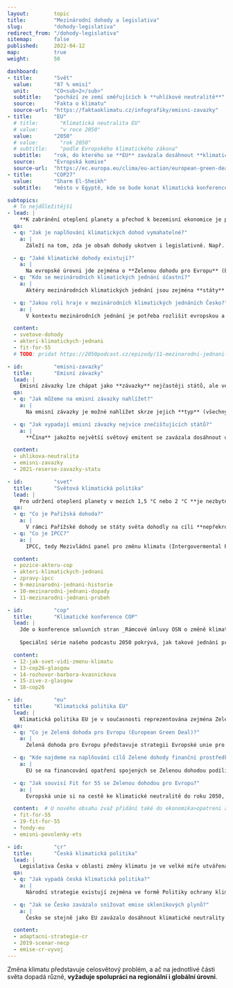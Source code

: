 ```yaml
---
layout:        topic
title:         "Mezinárodní dohody a legislativa"
slug:          "dohody-legislativa"
redirect_from: "/dohody-legislativa"
sitemap:       false
published:     2022-04-12
map:           true
weight:        50

dashboard:
- title:       "Svět"
  value:       "87 % emisí"
  unit:        "CO<sub>2</sub>"
  subtitle:    "pochází ze zemí směřujících k **uhlíkové neutralitě**"
  source:      "Fakta o klimatu"
  source-url:  "https://faktaoklimatu.cz/infografiky/emisni-zavazky"
- title:       "EU"
  # title:       "Klimatická neutralita EU"
  # value:       "v roce 2050"
  value:       "2050"
  # value:       "rok 2050"
  # subtitle:    "podle Evropského klimatického zákona"
  subtitle:    "rok, do kterého se **EU** zavázala dosáhnout **klimatické neutrality**"
  source:      "Evropská komise"
  source-url:  "https://ec.europa.eu/clima/eu-action/european-green-deal/european-climate-law_en"
- title:       "COP27"
  value:       "Sharm El-Sheikh"
  subtitle:    "město v Egyptě, kde se bude konat klimatická konference **COP27**"

subtopics:
  # To nejdůležitější
- lead: |
    **K zabránění oteplení planety a přechod k bezemisní ekonomice je potřeba úsilí celého světa**. Mezinárodní jednání představují **platformu pro spolupráci**, sdílení perspektiv a know-how. Dohody společně s legislativou pak **utváří prostředí**, na základě kterého nejen státy, ale i podniky jednají.
  qa:
  - q: "Jak je naplňování klimatických dohod vymahatelné?"
    a: |
      Záleží na tom, zda je obsah dohody ukotven i legislativně. Např. **klimatické cíle Evropské unie obsažené v Zelené dohodě pro Evropu jsou právně ukotveny** v Evropském právním rámci pro klima, a jsou tedy právně vymahatelné. Stejně tak je právně závazná Pařížská dohoda. V Nizozemsku nebo Francii již uspěly **klimatické žaloby** žalující tamní vlády za nedostatečnou aktivitu v naplňování klimatických závazků. V roce 2021 byla spolkem občanů podána klimatická žaloba **i na českou vládu**.

  - q: "Jaké klimatické dohody existují?"
    a: |
      Na evropské úrovni jde zejména o **Zelenou dohodu pro Evropu** (European Green Deal) a s ní související Evropský klimatický zákon (Evropský právní rámec pro klima) a balíček opatření Fit for 55. Na světové úrovni je to Rámcová úmluva o změně klimatu (UNFCCC), jejíž smluvní strany se každoročně schází v rámci Konference smluvních stran (COP). Významným předělem bylo dosažení **Pařížské dohody** v roce 2015, ve které se státy zavázaly **udržet oteplení planety pod 2 °C a zároveň se snažit nepřekročit hranici 1,5 °C** oproti předindustriálnímu období.
  - q: "Kdo se mezinárodních klimatických jednání účastní?"
    a: |
      Aktéry mezinárodních klimatických jednání jsou zejména **státy** světa, které pro silnější vyjednávací pozice mohou vytvářit koalice. Koalice tzv. podobně smýšlejících států (like-minded countries) tvoří např. malé ostrovní státy nebo státy Afriky. Do klimatických vyjednávání mohou více či méně zasahovat, např. lobbyingem, **businessoví hráči** či **neziskový sektor**.

  - q: "Jakou roli hraje v mezinárodních klimatických jednáních Česko?"
    a: |
      V kontextu mezinárodních jednání je potřeba rozlišit evropskou a světovou úroveň. Na úrovni EU jsou zájmy a pozice Česka reprezentovány vládou, jejíž ministři a ministryně se pravidelně účastní jednání v rámci Rady Evropské unie, zatímco premiér se účastní setkání hlav členských států v Evropské radě. Na světové úrovni, například při příležitosti Konference smluvních stran (COP) Rámcové úmluvy o změně klimatu (UNFCCC), je Česko součástí společné pozice Evropské unie.

  content:
  - svetove-dohody
  - akteri-klimatickych-jednani
  - fit-for-55
  # TODO: pridat https://2050podcast.cz/epizody/11-mezinarodni-jednani-prubeh

- id:          "emisni-zavazky"
  title:       "Emisní závazky"
  lead: |
    Emisní závazky lze chápat jako **závazky** nejčastěji států, ale ve stále větší míře i podniků a institucí, **ke snižování emisí skleníkových plynů**. K březnu 2022 **87 % světových emisí pocházelo oxidu uhličitého ze států směřujících k uhlíkové neutralitě**.
  qa:
  - q: "Jak můžeme na emisní závazky nahlížet?"
    a: |
      Na emisní závazky je možné nahlížet skrze jejich **typ** (všechny skleníkové plyny či pouze × oxid uhličitý), **formu** (zákon × strategický dokument × prohlášení), **množství emisí** (částečné snížení emisí × úplná neutralita) nebo **horizont** (2050 × 2070). Hlavním cílem je přitom celosvětově **dosáhnout klimatické neutrality**. Jinými slovy, produkovat pouze takové množství skleníkových plynů, které dokážeme z atmosféry odstranit.

  - q: "Jak vypadají emisní závazky nejvíce znečišťujících států?"
    a: |
      **Čína** jakožto největší světový emitent se zavázala dosáhnout uhlíkové neutrality do roku **2060**. **EU** stejně jako **USA** si jako cíl stanovila rok **2050**, přičemž do roku 2030 chce dosáhnout 55% snížení emisí ve srovnání s rokem 1990. Signatáři Pařížské dohody jsou zároveň povinni deklarovat národní závazky ke snižování emisí skleníkových plynů (Nationally Determined Contributions, NDCs), jež jsou pravidelně revidovány.

  content:
  - uhlikova-neutralita
  - emisni-zavazky
  - 2021-reserse-zavazky-statu

- id:          "svet"
  title:       "Světová klimatická politika"
  lead: |
    Pro udržení oteplení planety v mezích 1,5 °C nebo 2 °C **je nezbytné, aby se na snižování emisí skleníkových plynů podílel celý svět** a došlo ke globálnímu přechodu na bezemisní nebo alespoň nízkoemisní ekonomiku. Velká část světové klimatické politiky se odehrává na konferencích [COP](#cop).
  qa:
  - q: "Co je Pařížská dohoda?"
    a: |
      V rámci Pařížské dohody se státy světa dohodly na cíli **nepřekročit hranici oteplení o 2 °C a snažit se o udržení oteplení pod 1,5 °C** (v porovnání s předindustriálním obdobím). Zároveň se zavázaly formulovat své **národní závazky ke snižování emisí** (Nationally Determined Contributions, NDCs) a každých pět let je revidovat. Součástí dohody je i finančně **podporovat rozvíjející se země** zasažené změnou klimatu. Pařížská dohoda vznikla v roce 2015 v rámci jednání smluvních stran Rámcové úmluvy OSN o změně klimatu (United Nations Framework Convention on Climate Change, UNFCCC).
  - q: "Co je IPCC?"
    a: |
      IPCC, tedy Mezivládní panel pro změnu klimatu (Intergovermental Panel on Climate Change) je platformou na poli OSN, v rámci které vědci a vědkyně z téměř všech zemí světa **shrnují vědecké poznání v oblasti změny klimatu**. Činí tak v hodnotících zprávách (Assesment Report, AR), které jsou tvořeny třemi pracovními skupinami. První se věnuje **fyzikálním základům** klimatické změny (Working Group 1, WG 1), druhá **dopadům, adaptaci a zranitelnosti** (WG 2) a třetí **mitigaci** (WG 3).

  content:
  - pozice-akteru-cop
  - akteri-klimatickych-jednani
  - zpravy-ipcc
  - 9-mezinarodni-jednani-historie
  - 10-mezinarodni-jednani-dopady
  - 11-mezinarodni-jednani-prubeh

- id:          "cop"
  title:       "Klimatické konference COP"
  lead: |
    Jde o konference smluvních stran _Rámcové úmluvy OSN o změně klimatu_ (v angličtině _UNFCCC Conference of the Parties_, zkráceně _COP_). Smluvní strany, tedy státy, se od roku 1995 setkávají každý rok, aby **reflektovaly svůj dosavadní pokrok v boji se změnou klimatu a vyjednávaly další kroky**. Zatím poslední COP, v pořadí 26., se konal ve skotském Glasgow. Příští se bude konat na podzim roku 2022 v Sharm El-Sheikh v Egyptě.
    
    Speciální série našeho podcastu 2050 pokrývá, jak takové jednání probíhá, jaký je jeho význam a co konkrétně přinesla jednání v Glasgow.

  content:
  - 12-jak-svet-vidi-zmenu-klimatu
  - 13-cop26-glasgow
  - 14-rozhovor-barbora-kvasnickova
  - 15-zive-z-glasgow
  - 18-cop26

- id:          "eu"
  title:       "Klimatická politika EU"
  lead: |
    Klimatická politika EU je v současnosti reprezentována zejména Zelenou dohodou pro Evropu, v rámci které si EU stanovila cíl **dosáhnout klimatické neutrality do roku 2050**.
  qa:
  - q: "Co je Zelená dohoda pro Evropu (European Green Deal)?"
    a: |
      Zelená dohoda pro Evropu představuje strategii Evropské unie pro dosažení **klimatické neutrality do roku 2050**. Součástí dohody však nejsou pouze klimatické cíle, ale mj. opatření pro zdravější životní prostředí, zemedělství nebo odpadové hospodářství, jinými slovy, jde o komplexní plán pro dekarbonizaci celého hospodářství, včetně zdrojů pro jeho financování. Zelená dohoda byla Evropskou komisí představena v roce 2019, v roce 2020 pak byla schválena členskými zeměmi. V roce 2021 vstoupil v platnost **Evropský klimatický zákon** (Evropský právní rámec pro klima), který činí dosažení klimatické neutrality do roku 2050 právně závazným.

  - q: "Kde najdeme na naplňování cílů Zelené dohody finanční prostředky?"
    a: |
      EU se na financování opatření spojených se Zelenou dohodou podílí zejména prostřednictvím **evropských fondů**. Jde například o Evropské strukturální a investiční fondy, v rámci kterých by mělo na klimatická opatření směřovat alespoň 25 % prostředků. Dále vznikl Fond spravedlivé transformace, který má minimalizovat negativní náklady dekarbonizace zejména u zasažených skupin obyvatel. Na financování klimatických opatření se podílí i Národní plán obnovy. V neposlední řadě existují Modernizační a Inovační fond, které jsou financovány **výnosy z prodeje emisních povolenek** a jejich celý obnos putuje na opatření podporující dekarbonizaci ekonomiky.

  - q: "Jak souvisí Fit for 55 se Zelenou dohodou pro Evropu?"
    a: |
      Evropská unie si na cestě ke klimatické neutralitě do roku 2050, což je cílem Zelené dohody, stanovila průběžný cíl, a to **dosáhnout do roku 2030 55% snížení emisí skleníkových plynů** oproti roku 1990. Naplnění tohoto cíle by měla podpořit opatření navržená v balíčku Fit for 55. Jedná se o balíček návrhů založených na tržních mechanismech (např. systém pro obchodování s emisními povolenkami nebo uhlíkové vyrovnání na hranicích), regulacích (týkajících se např. zdrojů energie, paliv nebo lesů a zemědělství) a podpůrných opatřeních (zaměřených na podporu skupin zasažených dekarbonizací). Fit for 55 je tedy jakousi podmnožinou Zelené dohody.

  content:  # U nového obsahu zvaž přidání také do ekonomika>opatreni a emise>mitigace.
  - fit-for-55
  - 19-fit-for-55
  - fondy-eu
  - emisni-povolenky-ets

- id:          "cr"
  title:       "Česká klimatická politika"
  lead: |
    Legislativa Česka v oblasti změny klimatu je ve velké míře utvářena mezinárodními dohodami a úmluvami a legislativou EU. Z celosvětové úrovně jde např. o Pařížskou dohodu, z evropské pak o Zelenou dohodu pro Evropu a balíček opatření Fit for 55.
  qa:
  - q: "Jak vypadá česká klimatická politika?"
    a: |
      Národní strategie existují zejména ve formě Politiky ochrany klimatu, Adaptační strategie ČR nebo Vnitrostátního energeticko-klimatického plánu.

  - q: "Jak se Česko zavázalo snižovat emise skleníkových plynů?"
    a: |
      Česko se stejně jako EU zavázalo dosáhnout klimatické neutrality do roku 2050. V rámci Politiky ochrany klimatu si Česko stanovilo cíl dosáhnout snížení emisí skleníkových plynů o 32 Mt do roku 2020 (a o 44 Mt do roku 2030) v porovnání s rokem 2005. V roce 2019 avšak Česko ve srovnání s rokem 2005 dosahovalo snížení poue o přibližně 25 Mt. V porovnání s rokem 1990 klesly české emise skleníkových plynů do roku 2018 přibližně o 1/3, z velké části se tak avšak událo zejména od opouštění těžkého průmyslu v 90. letech.

  content:
  - adaptacni-strategie-cr
  - 2019-scenar-necp
  - emise-cr-vyvoj
---
```


Změna klimatu představuje celosvětový problém, a ač na jednotlivé části světa dopadá různě, **vyžaduje spolupráci na regionální i globální úrovni**.
